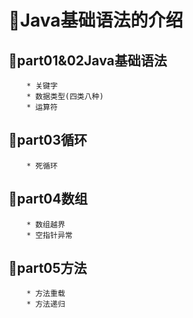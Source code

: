 # 🎏Java基础语法的介绍

## 🎈part01&02Java基础语法
        * 关键字
        * 数据类型(四类八种)
        * 运算符

## 🎈part03循环
        * 死循环

## 🎈part04数组
        * 数组越界
        * 空指针异常

## 🎈part05方法
        * 方法重载
        * 方法递归